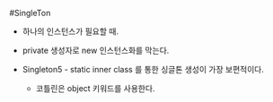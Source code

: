 #SingleTon

- 하나의 인스턴스가 필요할 때.
- private 생성자로 new 인스턴스화를 막는다.


- Singleton5 - static inner class 를 통한 싱글톤 생성이 가장 보편적이다.
  - 코틀린은 object 키워드를 사용한다.
